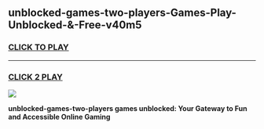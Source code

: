 
## unblocked-games-two-players-Games-Play-Unblocked-&-Free-v40m5
<h3>
<a href="https://premium76.site?title=unblocked-games-two-players&ref=24A">CLICK TO PLAY</a></h3>
<hr>

<h3>
<a href="https://premium76.site?title=unblocked-games-two-players&ref=24A">CLICK 2 PLAY</a>
  
</h3>

<a href="https://premium76.site?title=unblocked-games-two-players&ref=24A"><img src="https://clearcache.store/games.png"></a>


**unblocked-games-two-players games unblocked: Your Gateway to Fun and Accessible Online Gaming**

